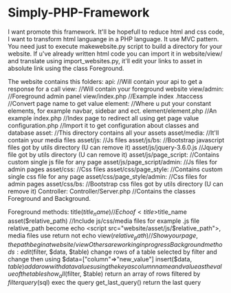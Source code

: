 # Simply-PHP-Framework
I want promote this framework. It'll be hopefull to reduce html and css code, I want to transform html languange in a PHP language. It use MVC pattern.
You need just to execute makewebsite.py script to build a directory for your website.
If u've already written html code you can import it in website/view/ and translate using import_websites.py, it'll edit your links to asset in absolute link using the class Foreground.

The website contains this folders:
api: //Will contain your api to get a response for a call
view: //Will contain your foreground website
	view/admin: //Foreground admin panel
	view/index.php //Example index
.htaccess //Convert page name to get value
element: //Where u put your constant elements, for example navbar, sidebar and ect.
	element/element.php //An example
index.php //Index page to redirect all using get page value
configuration.php //Import it to get configuration about classes and database
asset: //This directory contains all your assets
  asset/media: //It'll contain your media files
	asset/js: //Js files
		asset/js/bs: //Bootstrap javascript files got by utils directory (U can remove it)
		asset/js/jquery-3.6.0.js //Jquery file got by utils directory (U can remove it)
		asset/js/page_script: //Contains custom single js file for any page 
			asset/js/page_script/admin: //Js files for admin pages
	asset/css: //Css files
		asset/css/page_style: //Contains custom single css file for any page 
			asset/css/page_style/admin: //Css files for admin pages
		asset/css/bs: //Bootstrap css files got by utils directory (U can remove it)
Controller:
	Controller/Server.php //Contains the classes Foreground and Background.
  
  
Foreground methods:
  title($title_name) //Echo of <title>$title_name</title>
  asset($relative_path) //Include js/css/media files for example .js file relative_path become echo <script src="website/asset/js/$relative_path"></script>, media files use return not echo
  view($relative_path) //Show your page, the path begin at website/view
  Others are working in progress
Background methods:
  edit($filter, $data, $table) change rows of a table selected by filter and change then using $data=["column"=>"new_value"]
  insert($data, $table) add a row with data values using the key as column name and value as the value of the table
  show_all($filter, $table) return an array of rows filtered by $filter
  query($sql) exec the query
  get_last_query() return the last query
